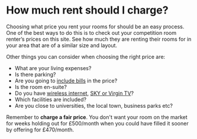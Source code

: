 How much rent should I charge?
==============================
Choosing what price you rent your rooms for should be an easy process. One of
the best ways to do this is to check out your competition room renter’s prices
on this site. See how much they are renting their rooms for in your area that
are of a similar size and layout.

Other things you can consider when choosing the right price are:

* What are your living expenses?
* Is there parking?
* Are you going to [include bills](/help/bills) in the price?
* Is the room en-suite?
* Do you have [wireless internet](/help/internetaccess), [SKY or Virgin TV](/help/skyvirgintv)?
* Which facilities are included?
* Are you close to universities, the local town, business parks etc?

Remember to **charge a fair price**. You don't want your room on the market for
weeks holding out for £500/month when you could have filled it sooner by
offering for £470/month.
